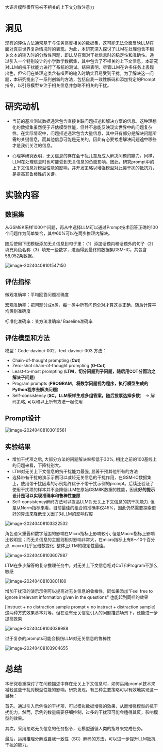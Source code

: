 大语言模型很容易被不相关的上下文分散注意力

# 洞见

现有的评估方法通常基于与任务高度相关的数据集，这可能无法全面反映LLM在面对真实世界复杂情况时的表现。为此，本研究深入探讨了LLM在处理包含不相关文本的输入时的分散性问题，即LLM在面对干扰信息时的稳定性和准确性。通过引入一个特别设计的小学数学数据集，其中包含了不相关的上下文信息，本研究对LLM的抗干扰能力进行了系统的测试。结果表明，尽管LLM在许多任务上表现出色，但它们在处理这类含有噪声的输入时确实容易受到干扰。为了解决这一问题，本研究提出了一系列创新的方法，包括自我一致性解码和添加特定的Prompt指令，以引导模型专注于相关信息并忽略不相关的干扰。

# 研究动机

- 当前的基准测试数据通常包含直接关联问题描述和解决方案的信息。这种理想化的数据集虽然便于评估模型性能，但并不总能反映现实世界中的问题复杂性。在实际情况中，问题描述通常包含大量信息，其中只有部分是解决问题所需的关键信息，而其他信息可能是无关的。因此有必要考虑解决问题途中哪些才是我们关注的信息。

- 心理学研究表明，无关信息的存在会干扰儿童及成人解决问题的能力。同样，LLM在处理信息时也可能受到无关信息的负面影响。因此，研究prompt中的上下文信息对模型性能的影响，并开发策略以增强模型对此类干扰的抵抗力，是提高其鲁棒性的关键。

  

# 实验内容

## 数据集

从GSM8K采样1000个问题，再从中选择LLM可以通过Prompt技术回答正确的100个问题作为简单集合，其中60%可以在两步推理内解决。

随后使用下图模板添加无关信息到句子里：（1）添加话题内和话题外的句子（2）填充角色名称（3）填充一些数字，进而得到最终的数据集GSM-IC，共包含58,052条数据。

![image-20240408101547150](assets\image-20240408101547150.png)

## 评估指标

微观准确率：平均回答问题准确度

宏观准确率：把问题分成n类，每一类中所有问题全对才算这类正确，随后计算平均类别准确度 

标准化准确率：某方法准确率/ Baseline准确率

## 评估模型和方法

模型：Code-davinci-002、text-davinci-003
方法：

- Chain-of-thought prompting (**Cot**)
- Zero-shot chain-of-thought prompting (**0-Cot**)
- Least-to-most prompting (**LTM**，**切分问题到子问题，随后用COT分而治之解决子问题**)
- Program prompts (**PROGRAM**，**将数学问题视为程序，执行模型生成的Python程序去解决问题**)
- Self-consistency (**SC，LLM采样生成多组答案，随后投票选择多数**） -> 解码策略, 可以和以上所有方法一起使用

## Prompt设计

![image-20240408103016561](assets\image-20240408103016561.png)

## 实验结果

- 增加干扰项之后, 大部分方法的问题解决率都低于30%, 相比之前的100基线上的问题来看，下降特别大。
- LTM对无关上下文信息的抗干扰能力最强, 显著干预其他所有的方法
- 选择带有干扰的演示示例可以减轻无关信息的干扰作用，在GSM-IC数据集上，使用带干扰因素的示例始终优于不带干扰示例的prompt。后续还验证了使用干扰项的样本并不会降低LLM在原始GSM8K数据的性能，因此**好的提示设计是可以实现准确率和鲁棒性兼顾**
- Self-consistency解码方法可以提高LLM对无关上下文信息的抗干扰能力. 但是从Norm指标来看，目前最佳的组合的准确率仅45%，因此仍然需要探索更好的算法来降低无关因子对LLM的影响程度

![image-20240408103322532](assets\image-20240408103322532.png)

角色语义重叠和数字范围的影响在Micro指标上影响较小, 但是Macro指标上影响比较明显；而无关信息的主题则相对影响非常大，在micro指标上有8～10个百分点, macro几乎呈倍数变化. 整体上LTM的稳定性最佳。

![image-20240408103607987](assets\image-20240408103607987.png)

LTM在多步解答的复杂推理任务中，对无关上下文信息相对CoT和Program不那么敏感

![image-20240408103801180](assets\image-20240408103801180.png)

增加干扰项的演示示例可以提高对无关信息的鲁棒性，同如果添加"Feel free to ignore irrelevant information given in the questions" 也能起到同样的效果

[instruct + no distraction sample prompt ≈ no instruct + distraction sample] 这两种方式效果基本对等，但在没有无关信息引入的问题描述场景下，还能进一步提高效果

![image-20240408104038988](assets\image-20240408104038988.png)

过于复杂的prompts可能会损伤LLM对无关信息的鲁棒性

![image-20240408103904655](assets\image-20240408103904655.png)

# 总结

本研究着重探讨了在问题描述中存在无关上下文信息时，如何运用prompt技术来减轻这些干扰对模型性能的影响。研究发现，有三种主要策略可以有效地实现这一目标：

首先，通过引入示例性的干扰项，可以模拟数据增强的效果，从而增强模型的抗干扰能力。然而，示例的数量需要仔细控制，过多的干扰项可能会适得其反，影响模型的效果。

其次，采用忽略无关信息的任务指令，让模型遵循人类的指导来完成任务。

最后，运用推理分解或自我一致性（SC）解码的方法，可以进一步提升LLM抵抗干扰的能力。